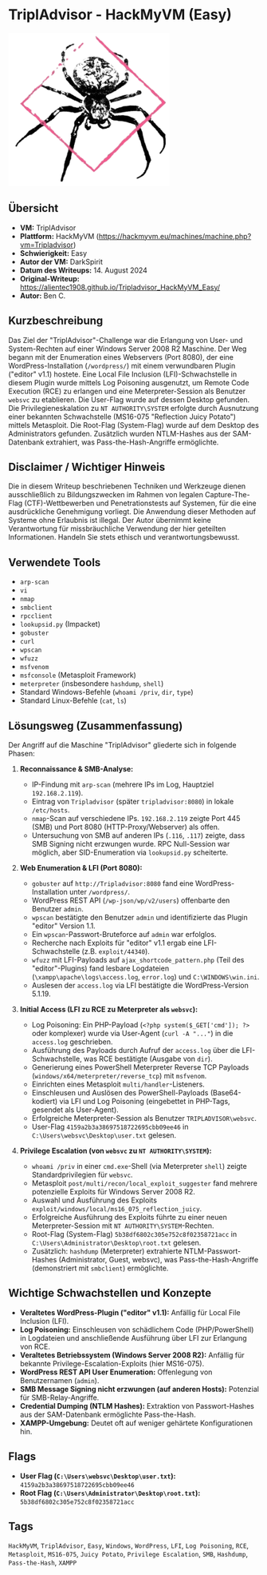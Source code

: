 # TriplAdvisor - HackMyVM (Easy)
 
![Tripladvisor.png](Tripladvisor.png)

## Übersicht

*   **VM:** TriplAdvisor
*   **Plattform:** HackMyVM (https://hackmyvm.eu/machines/machine.php?vm=Tripladvisor)
*   **Schwierigkeit:** Easy
*   **Autor der VM:** DarkSpirit
*   **Datum des Writeups:** 14. August 2024
*   **Original-Writeup:** https://alientec1908.github.io/Tripladvisor_HackMyVM_Easy/
*   **Autor:** Ben C.

## Kurzbeschreibung

Das Ziel der "TriplAdvisor"-Challenge war die Erlangung von User- und System-Rechten auf einer Windows Server 2008 R2 Maschine. Der Weg begann mit der Enumeration eines Webservers (Port 8080), der eine WordPress-Installation (`/wordpress/`) mit einem verwundbaren Plugin ("editor" v1.1) hostete. Eine Local File Inclusion (LFI)-Schwachstelle in diesem Plugin wurde mittels Log Poisoning ausgenutzt, um Remote Code Execution (RCE) zu erlangen und eine Meterpreter-Session als Benutzer `websvc` zu etablieren. Die User-Flag wurde auf dessen Desktop gefunden. Die Privilegieneskalation zu `NT AUTHORITY\SYSTEM` erfolgte durch Ausnutzung einer bekannten Schwachstelle (MS16-075 "Reflection Juicy Potato") mittels Metasploit. Die Root-Flag (System-Flag) wurde auf dem Desktop des Administrators gefunden. Zusätzlich wurden NTLM-Hashes aus der SAM-Datenbank extrahiert, was Pass-the-Hash-Angriffe ermöglichte.

## Disclaimer / Wichtiger Hinweis

Die in diesem Writeup beschriebenen Techniken und Werkzeuge dienen ausschließlich zu Bildungszwecken im Rahmen von legalen Capture-The-Flag (CTF)-Wettbewerben und Penetrationstests auf Systemen, für die eine ausdrückliche Genehmigung vorliegt. Die Anwendung dieser Methoden auf Systeme ohne Erlaubnis ist illegal. Der Autor übernimmt keine Verantwortung für missbräuchliche Verwendung der hier geteilten Informationen. Handeln Sie stets ethisch und verantwortungsbewusst.

## Verwendete Tools

*   `arp-scan`
*   `vi`
*   `nmap`
*   `smbclient`
*   `rpcclient`
*   `lookupsid.py` (Impacket)
*   `gobuster`
*   `curl`
*   `wpscan`
*   `wfuzz`
*   `msfvenom`
*   `msfconsole` (Metasploit Framework)
*   `meterpreter` (insbesondere `hashdump`, `shell`)
*   Standard Windows-Befehle (`whoami /priv`, `dir`, `type`)
*   Standard Linux-Befehle (`cat`, `ls`)

## Lösungsweg (Zusammenfassung)

Der Angriff auf die Maschine "TriplAdvisor" gliederte sich in folgende Phasen:

1.  **Reconnaissance & SMB-Analyse:**
    *   IP-Findung mit `arp-scan` (mehrere IPs im Log, Hauptziel `192.168.2.119`).
    *   Eintrag von `Tripladvisor` (später `tripladvisor:8080`) in lokale `/etc/hosts`.
    *   `nmap`-Scan auf verschiedene IPs. `192.168.2.119` zeigte Port 445 (SMB) und Port 8080 (HTTP-Proxy/Webserver) als offen.
    *   Untersuchung von SMB auf anderen IPs (`.116`, `.117`) zeigte, dass SMB Signing nicht erzwungen wurde. RPC Null-Session war möglich, aber SID-Enumeration via `lookupsid.py` scheiterte.

2.  **Web Enumeration & LFI (Port 8080):**
    *   `gobuster` auf `http://Tripladvisor:8080` fand eine WordPress-Installation unter `/wordpress/`.
    *   WordPress REST API (`/wp-json/wp/v2/users`) offenbarte den Benutzer `admin`.
    *   `wpscan` bestätigte den Benutzer `admin` und identifizierte das Plugin "editor" Version 1.1.
    *   Ein `wpscan`-Passwort-Bruteforce auf `admin` war erfolglos.
    *   Recherche nach Exploits für "editor" v1.1 ergab eine LFI-Schwachstelle (z.B. `exploit/44340`).
    *   `wfuzz` mit LFI-Payloads auf `ajax_shortcode_pattern.php` (Teil des "editor"-Plugins) fand lesbare Logdateien (`\xampp\apache\logs\access.log`, `error.log`) und `C:\WINDOWS\win.ini`.
    *   Auslesen der `access.log` via LFI bestätigte die WordPress-Version 5.1.19.

3.  **Initial Access (LFI zu RCE zu Meterpreter als `websvc`):**
    *   Log Poisoning: Ein PHP-Payload (`<?php system($_GET['cmd']); ?>` oder komplexer) wurde via User-Agent (`curl -A "..."`) in die `access.log` geschrieben.
    *   Ausführung des Payloads durch Aufruf der `access.log` über die LFI-Schwachstelle, was RCE bestätigte (Ausgabe von `dir`).
    *   Generierung eines PowerShell Meterpreter Reverse TCP Payloads (`windows/x64/meterpreter/reverse_tcp`) mit `msfvenom`.
    *   Einrichten eines Metasploit `multi/handler`-Listeners.
    *   Einschleusen und Auslösen des PowerShell-Payloads (Base64-kodiert) via LFI und Log Poisoning (eingebettet in PHP-Tags, gesendet als User-Agent).
    *   Erfolgreiche Meterpreter-Session als Benutzer `TRIPLADVISOR\websvc`.
    *   User-Flag `4159a2b3a38697518722695cbb09ee46` in `C:\Users\websvc\Desktop\user.txt` gelesen.

4.  **Privilege Escalation (von `websvc` zu `NT AUTHORITY\SYSTEM`):**
    *   `whoami /priv` in einer `cmd.exe`-Shell (via Meterpreter `shell`) zeigte Standardprivilegien für `websvc`.
    *   Metasploit `post/multi/recon/local_exploit_suggester` fand mehrere potenzielle Exploits für Windows Server 2008 R2.
    *   Auswahl und Ausführung des Exploits `exploit/windows/local/ms16_075_reflection_juicy`.
    *   Erfolgreiche Ausführung des Exploits führte zu einer neuen Meterpreter-Session mit `NT AUTHORITY\SYSTEM`-Rechten.
    *   Root-Flag (System-Flag) `5b38df6802c305e752c8f02358721acc` in `C:\Users\Administrator\Desktop\root.txt` gelesen.
    *   Zusätzlich: `hashdump` (Meterpreter) extrahierte NTLM-Passwort-Hashes (Administrator, Guest, websvc), was Pass-the-Hash-Angriffe (demonstriert mit `smbclient`) ermöglichte.

## Wichtige Schwachstellen und Konzepte

*   **Veraltetes WordPress-Plugin ("editor" v1.1):** Anfällig für Local File Inclusion (LFI).
*   **Log Poisoning:** Einschleusen von schädlichem Code (PHP/PowerShell) in Logdateien und anschließende Ausführung über LFI zur Erlangung von RCE.
*   **Veraltetes Betriebssystem (Windows Server 2008 R2):** Anfällig für bekannte Privilege-Escalation-Exploits (hier MS16-075).
*   **WordPress REST API User Enumeration:** Offenlegung von Benutzernamen (`admin`).
*   **SMB Message Signing nicht erzwungen (auf anderen Hosts):** Potenzial für SMB-Relay-Angriffe.
*   **Credential Dumping (NTLM Hashes):** Extraktion von Passwort-Hashes aus der SAM-Datenbank ermöglichte Pass-the-Hash.
*   **XAMPP-Umgebung:** Deutet oft auf weniger gehärtete Konfigurationen hin.

## Flags

*   **User Flag (`C:\Users\websvc\Desktop\user.txt`):** `4159a2b3a38697518722695cbb09ee46`
*   **Root Flag (`C:\Users\Administrator\Desktop\root.txt`):** `5b38df6802c305e752c8f02358721acc`

## Tags

`HackMyVM`, `TriplAdvisor`, `Easy`, `Windows`, `WordPress`, `LFI`, `Log Poisoning`, `RCE`, `Metasploit`, `MS16-075`, `Juicy Potato`, `Privilege Escalation`, `SMB`, `Hashdump`, `Pass-the-Hash`, `XAMPP`
